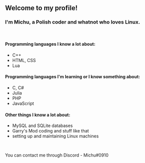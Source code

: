 ## Welcome to my profile!
### I'm Michu, a Polish coder and whatnot who loves Linux.

<br>

#### Programming languages I know a lot about:
- C++
- HTML, CSS
- Lua

#### Programming languages I'm learning or I know something about:
- C, C#
- Julia
- PHP
- JavaScript

#### Other things I know a lot about:
- MySQL and SQLite databases
- Garry's Mod coding and stuff like that
- setting up and maintaining Linux machines

<br>

You can contact me through Discord - Michu#0910
